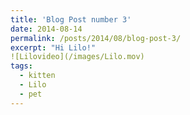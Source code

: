 ```yaml
---
title: 'Blog Post number 3'
date: 2014-08-14
permalink: /posts/2014/08/blog-post-3/
excerpt: "Hi Lilo!"
![Lilovideo](/images/Lilo.mov)
tags:
  - kitten
  - Lilo
  - pet
---
```


<!-- 
Headings are cool
======

You can have many headings
======

Aren't headings cool?
------
-->